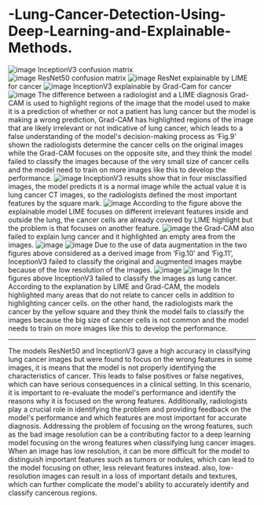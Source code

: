# -Lung-Cancer-Detection-Using-Deep-Learning-and-Explainable-Methods.
![image](https://github.com/ayah989/-Lung-Cancer-Detection-Using-Deep-Learning-and-Explainable-Methods./assets/112970757/32d39b0b-e98a-490a-b528-24d47389db29)
InceptionV3 confusion matrix    
![image](https://github.com/ayah989/-Lung-Cancer-Detection-Using-Deep-Learning-and-Explainable-Methods./assets/112970757/b332a7ac-0cc7-4bd2-aaa6-a4cef3a16b5d)
ResNet50 confusion matrix
![image](https://github.com/ayah989/-Lung-Cancer-Detection-Using-Deep-Learning-and-Explainable-Methods./assets/112970757/3f58d81f-06ce-4c11-b8ad-4e1b388eaec1)
ResNet explainable by LIME for cancer
![image](https://github.com/ayah989/-Lung-Cancer-Detection-Using-Deep-Learning-and-Explainable-Methods./assets/112970757/9adaa99e-5fe1-494e-b258-63daf5c08385)
InceptionV3 explainable by Grad-Cam for cancer
![image](https://github.com/ayah989/-Lung-Cancer-Detection-Using-Deep-Learning-and-Explainable-Methods./assets/112970757/1c466219-6a1f-422e-a8c1-1fd1d2a4169c)
The difference between a radiologist and a LIME diagnosis
Grad-CAM is used to highlight regions of the image that the model used to make it is a prediction of whether or not a patient has lung cancer but the model is making a wrong prediction, Grad-CAM has highlighted regions of the image that are likely irrelevant or not indicative of lung cancer, which leads to a false understanding of the model's decision-making process as ‘Fig.9’ shown the radiologists determine the cancer cells on the original images while the Grad-CAM focuses on the opposite site, and they think the model failed to classify the images because of the very small size of cancer cells and the model need to train on more images like this to develop the performance.
![image](https://github.com/ayah989/-Lung-Cancer-Detection-Using-Deep-Learning-and-Explainable-Methods./assets/112970757/c121b438-5ffa-4c46-ace1-29e99f0e9e94)
InceptionV3 results show that in four misclassified images, the model predicts it is a normal image while the actual value it is lung cancer CT images, so the radiologists defined the most important features by the square mark.
![image](https://github.com/ayah989/-Lung-Cancer-Detection-Using-Deep-Learning-and-Explainable-Methods./assets/112970757/d2f8dc37-f08c-45e9-82f4-edee3e53ea2a)
According to the figure above the explainable model LIME focuses on different irrelevant features inside and outside the lung, the cancer cells are already covered by LIME highlight but the problem is that focuses on another feature.
![image](https://github.com/ayah989/-Lung-Cancer-Detection-Using-Deep-Learning-and-Explainable-Methods./assets/112970757/307d05b1-2e55-4343-8cd1-11f087fde79c)
 the Grad-CAM also failed to explain lung cancer and it highlighted an empty area from the images. 
![image](https://github.com/ayah989/-Lung-Cancer-Detection-Using-Deep-Learning-and-Explainable-Methods./assets/112970757/a39b0ec8-26dc-4bfa-80be-83fe2b267f2f)
![image](https://github.com/ayah989/-Lung-Cancer-Detection-Using-Deep-Learning-and-Explainable-Methods./assets/112970757/6c106010-c706-41e2-b39a-15103fb8ac0e)
Due to the use of data augmentation in the two figures above considered as a derived image from ‘Fig.10’ and ‘Fig.11’, InceptionV3 failed to classify the original and augmented images maybe because of the low resolution of the images. 
![image](https://github.com/ayah989/-Lung-Cancer-Detection-Using-Deep-Learning-and-Explainable-Methods./assets/112970757/9adb9cac-0b5d-4e71-be9c-55148befaa6e)
![image](https://github.com/ayah989/-Lung-Cancer-Detection-Using-Deep-Learning-and-Explainable-Methods./assets/112970757/2d4d01cd-bbff-418f-97af-9d819f2f69f4)
In the figures above InceptionV3 failed to classify the images as lung cancer. According to the explanation by LIME and Grad-CAM, the models highlighted many areas that do not relate to cancer cells in addition to highlighting cancer cells. on the other hand, the radiologists mark the cancer by the yellow square and they think the model fails to classify the images because the big size of cancer cells is not common and the model needs to train on more images like this to develop the performance.

 *****
 The models ResNet50 and InceptionV3 gave a high accuracy in classifying lung cancer images but were found to focus on the wrong features in some images, it is means that the model is not properly identifying the characteristics of cancer. This leads to false positives or false negatives, which can have serious consequences in a clinical setting.
In this scenario, it is important to re-evaluate the model's performance and identify the reasons why it is focused on the wrong features. Additionally, radiologists play a crucial role in identifying the problem and providing feedback on the model's performance and which features are most important for accurate diagnosis. Addressing the problem of focusing on the wrong features, such as the bad image resolution can be a contributing factor to a deep learning model focusing on the wrong features when classifying lung cancer images. When an image has low resolution, it can be more difficult for the model to distinguish important features such as tumors or nodules, which can lead to the model focusing on other, less relevant features instead. also, low-resolution images can result in a loss of important details and textures, which can further complicate the model's ability to accurately identify and classify cancerous regions.



